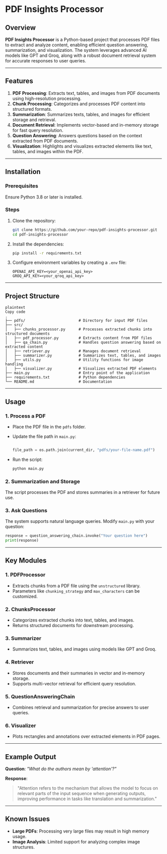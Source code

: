 # PDF Insights Processor

## Overview

**PDF Insights Processor** is a Python-based project that processes PDF files to extract and analyze content, enabling efficient question answering, summarization, and visualization. The system leverages advanced AI models like GPT and Groq, along with a robust document retrieval system for accurate responses to user queries.

---

## Features

1. **PDF Processing**: Extracts text, tables, and images from PDF documents using high-resolution processing.
2. **Chunk Processing**: Categorizes and processes PDF content into structured formats.
3. **Summarization**: Summarizes texts, tables, and images for efficient storage and retrieval.
4. **Document Retrieval**: Implements vector-based and in-memory storage for fast query resolution.
5. **Question Answering**: Answers questions based on the context extracted from PDF documents.
6. **Visualization**: Highlights and visualizes extracted elements like text, tables, and images within the PDF.

---

## Installation

### Prerequisites

Ensure Python 3.8 or later is installed.

### Steps

1. Clone the repository:
    
    ```bash
    git clone https://github.com/your-repo/pdf-insights-processor.git
    cd pdf-insights-processor
    ```
    
2. Install the dependencies:
    
    ```bash
    pip install -r requirements.txt
    ```
    
3. Configure environment variables by creating a `.env` file:
    
    ```
    OPENAI_API_KEY=<your_openai_api_key>
    GROQ_API_KEY=<your_qroq_api_key>
    ```
    

---

## Project Structure

```
plaintext
Copy code
.
├── pdfs/                        # Directory for input PDF files
├── src/
│   ├── chunks_processor.py      # Processes extracted chunks into structured documents
│   ├── pdf_processor.py         # Extracts content from PDF files
│   ├── qa_chain.py              # Handles question answering based on extracted content
│   ├── retriever.py             # Manages document retrieval
│   ├── summarizer.py            # Summarizes text, tables, and images
│   ├── utils.py                 # Utility functions for image handling
│   ├── visualizer.py            # Visualizes extracted PDF elements
├── main.py                      # Entry point of the application
├── requirements.txt             # Python dependencies
└── README.md                    # Documentation

```

---

## Usage

### 1. Process a PDF

- Place the PDF file in the `pdfs` folder.
- Update the file path in `main.py`:
    
    ```python
    
    file_path = os.path.join(current_dir, "pdfs/your-file-name.pdf")
    ```
    
- Run the script:
    
    ```bash
    python main.py
    ```
    

### 2. Summarization and Storage

The script processes the PDF and stores summaries in a retriever for future use.

### 3. Ask Questions

The system supports natural language queries. Modify `main.py` with your question:

```python
response = question_answering_chain.invoke("Your question here")
print(response)
```

---

## Key Modules

### 1. **PDFProcessor**

- Extracts chunks from a PDF file using the `unstructured` library.
- Parameters like `chunking_strategy` and `max_characters` can be customized.

### 2. **ChunksProcessor**

- Categorizes extracted chunks into text, tables, and images.
- Returns structured documents for downstream processing.

### 3. **Summarizer**

- Summarizes text, tables, and images using models like GPT and Groq.

### 4. **Retriever**

- Stores documents and their summaries in vector and in-memory storage.
- Supports multi-vector retrieval for efficient query resolution.

### 5. **QuestionAnsweringChain**

- Combines retrieval and summarization for precise answers to user queries.

### 6. **Visualizer**

- Plots rectangles and annotations over extracted elements in PDF pages.

---

## Example Output

**Question**: *"What do the authors mean by 'attention'?"*

**Response**:

> "Attention refers to the mechanism that allows the model to focus on relevant parts of the input sequence when generating outputs, improving performance in tasks like translation and summarization."
> 

---

## Known Issues

- **Large PDFs**: Processing very large files may result in high memory usage.
- **Image Analysis**: Limited support for analyzing complex image structures.

